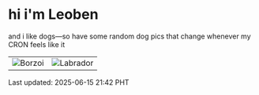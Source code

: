 # hi i'm Leoben

and i like dogs—so have some random dog pics that change whenever my CRON feels like it

|  |  |
|--------|----------|
| ![Borzoi](https://random-dog-vercel.vercel.app/api/random-borzoi?v=1749994976) | ![Labrador](https://random-dog-vercel.vercel.app/api/random-labrador?v=1749994976) |

Last updated: 2025-06-15 21:42 PHT
